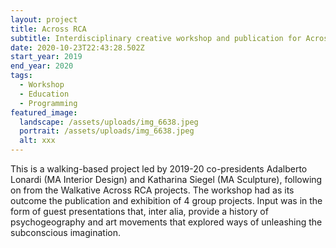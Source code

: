 ```yaml
---
layout: project
title: Across RCA
subtitle: Interdisciplinary creative workshop and publication for Across RCA
date: 2020-10-23T22:43:28.502Z
start_year: 2019
end_year: 2020
tags:
  - Workshop
  - Education
  - Programming
featured_image:
  landscape: /assets/uploads/img_6638.jpeg
  portrait: /assets/uploads/img_6638.jpeg
  alt: xxx
---
```

This is a walking-based project led by 2019-20 co-presidents Adalberto Lonardi (MA Interior Design) and Katharina Siegel (MA Sculpture), following on from the Walkative Across RCA projects. The workshop had as its outcome the publication and exhibition of 4 group projects. Input was in the form of guest presentations that, inter alia, provide a history of psychogeography and art movements that explored ways of unleashing the subconscious imagination.